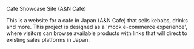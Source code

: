 Cafe Showcase Site (A&N Cafe)

This is a website for a cafe in Japan (A&N Cafe) that sells kebabs, drinks and more.
This project is designed as a 'mock e-commerce experience', where visitors can browse available products with links that will direct to existing sales platforms in Japan.